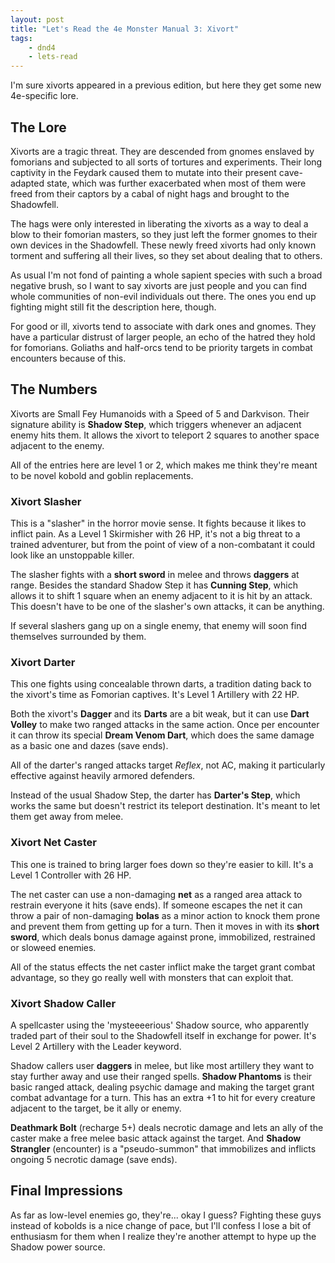 ```yaml
---
layout: post
title: "Let's Read the 4e Monster Manual 3: Xivort"
tags:
    - dnd4
    - lets-read
---
```


I'm sure xivorts appeared in a previous edition, but here they get some new
4e-specific lore.

## The Lore

Xivorts are a tragic threat. They are descended from gnomes enslaved by
fomorians and subjected to all sorts of tortures and experiments. Their long
captivity in the Feydark caused them to mutate into their present cave-adapted
state, which was further exacerbated when most of them were freed from their
captors by a cabal of night hags and brought to the Shadowfell.

The hags were only interested in liberating the xivorts as a way to deal a blow
to their fomorian masters, so they just left the former gnomes to their own
devices in the Shadowfell. These newly freed xivorts had only known torment and
suffering all their lives, so they set about dealing that to others.

As usual I'm not fond of painting a whole sapient species with such a broad
negative brush, so I want to say xivorts are just people and you can find whole
communities of non-evil individuals out there. The ones you end up fighting
might still fit the description here, though.

For good or ill, xivorts tend to associate with dark ones and gnomes. They have
a particular distrust of larger people, an echo of the hatred they hold for
fomorians. Goliaths and half-orcs tend to be priority targets in combat
encounters because of this.

## The Numbers

Xivorts are Small Fey Humanoids with a Speed of 5 and Darkvison. Their signature
ability is **Shadow Step**, which triggers whenever an adjacent enemy hits
them. It allows the xivort to teleport 2 squares to another space adjacent to
the enemy.

All of the entries here are level 1 or 2, which makes me think they're meant to
be novel kobold and goblin replacements.

### Xivort Slasher

This is a "slasher" in the horror movie sense. It fights because it likes to
inflict pain. As a Level 1 Skirmisher with 26 HP, it's not a big threat to a
trained adventurer, but from the point of view of a non-combatant it could look
like an unstoppable killer.

The slasher fights with a **short sword** in melee and throws **daggers** at
range. Besides the standard Shadow Step it has **Cunning Step**, which allows it
to shift 1 square when an enemy adjacent to it is hit by an attack. This doesn't
have to be one of the slasher's own attacks, it can be anything.

If several slashers gang up on a single enemy, that enemy will soon find
themselves surrounded by them.

### Xivort Darter

This one fights using concealable thrown darts, a tradition dating back to the
xivort's time as Fomorian captives. It's Level 1 Artillery with 22 HP.

Both the xivort's **Dagger** and its **Darts** are a bit weak, but it can use
**Dart Volley** to make two ranged attacks in the same action. Once per
encounter it can throw its special **Dream Venom Dart**, which does the same
damage as a basic one and dazes (save ends).

All of the darter's ranged attacks target _Reflex_, not AC, making it
particularly effective against heavily armored defenders.

Instead of the usual Shadow Step, the darter has **Darter's Step**, which
works the same but doesn't restrict its teleport destination. It's meant to let
them get away from melee.

### Xivort Net Caster

This one is trained to bring larger foes down so they're easier to kill. It's a
Level 1 Controller with 26 HP.

The net caster can use a non-damaging **net** as a ranged area attack to
restrain everyone it hits (save ends). If someone escapes the net it can throw a
pair of non-damaging **bolas** as a minor action to knock them prone and prevent
them from getting up for a turn. Then it moves in with its **short sword**,
which deals bonus damage against prone, immobilized, restrained or sloweed
enemies.

All of the status effects the net caster inflict make the target grant combat
advantage, so they go really well with monsters that can exploit that.

### Xivort Shadow Caller

A spellcaster using the 'mysteeeerious' Shadow source, who apparently traded
part of their soul to the Shadowfell itself in exchange for power. It's Level 2
Artillery with the Leader keyword.

Shadow callers user **daggers** in melee, but like most artillery they want to
stay further away and use their ranged spells. **Shadow Phantoms** is their
basic ranged attack, dealing psychic damage and making the target grant combat
advantage for a turn. This has an extra +1 to hit for every creature adjacent to
the target, be it ally or enemy.

**Deathmark Bolt** (recharge 5+) deals necrotic damage and lets an ally of the
caster make a free melee basic attack against the target. And **Shadow
Strangler** (encounter) is a "pseudo-summon" that immobilizes and inflicts
ongoing 5 necrotic damage (save ends).

## Final Impressions

As far as low-level enemies go, they're... okay I guess? Fighting these guys
instead of kobolds is a nice change of pace, but I'll confess I lose a bit of
enthusiasm for them when I realize they're another attempt to hype up the Shadow
power source.
